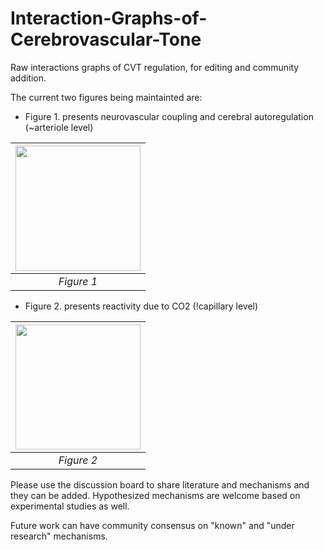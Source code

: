 # Interaction-Graphs-of-Cerebrovascular-Tone
Raw interactions graphs of CVT regulation, for editing and community addition.

The current two figures being maintainted are:
* Figure 1. presents neurovascular coupling and cerebral autoregulation (~arteriole level)
  
|<img src='https://github.com/ABI-Animus-Laboratory/Interaction-Graphs-of-Cerebrovascular-Tone/blob/main/images/NVC_CA_Mechanisms.png' width='200'>|
|:--:| 
| *Figure 1* |

* Figure 2. presents reactivity due to CO2 (!capillary level)
  
|<img src='https://github.com/ABI-Animus-Laboratory/Interaction-Graphs-of-Cerebrovascular-Tone/blob/main/images/CVR_Mechanisms.png' width='200'>|
|:--:| 
| *Figure 2* |

Please use the discussion board to share literature and mechanisms and they can be added. Hypothesized mechanisms are welcome based on experimental studies as well. 

Future work can have community consensus on "known" and "under research" mechanisms.
